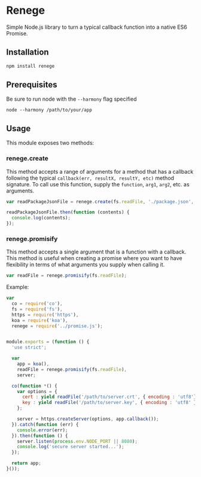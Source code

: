 # Renege

Simple Node.js library to turn a typical callback function into a native ES6 Promise.

## Installation

```bash
npm install renege
```

## Prerequisites

Be sure to run node with the `--harmony` flag specified

```
node --harmony /path/to/your/app
```

## Usage

This module exposes two methods:

### renege.create

This method accepts a range of arguments for a method that has a callback following the typical `callback(err, resultX, resultY, etc)` method signature. To call use this function, supply the `function`, `arg1`, `arg2`, etc. as arguments.

```javascript
var readPackageJsonFile = renege.create(fs.readFile, './package.json', { encoding : 'utf8' });

readPackageJsonFile.then(function (contents) {
  console.log(contents);
});
```

### renege.promisify

This method accepts a single argument that is a function with a callback. This method is useful when creating a promise where you want to have flexibility in terms of what arguments you supply when calling it.

```javascript
var readFile = renege.promisify(fs.readFile);
```

Example:

```javascript
var
  co = require('co'),
  fs = require('fs'),
  https = require('https'),
  koa = require('koa'),
  renege = require('../promise.js');


module.exports = (function () {
  'use strict';

  var
    app = koa(),
    readFile = renege.promisify(fs.readFile),
    server;

  co(function *() {
    var options = {
      cert : yield readFile('/path/to/server.crt', { encoding : 'utf8'}),
      key : yield readFile('/path/to/server.key', { encoding : 'utf8' })
    };

    server = https.createServer(options, app.callback());
  }).catch(function (err) {
    console.error(err);
  }).then(function () {
    server.listen(process.env.NODE_PORT || 8080);
    console.log('secure server started...');
  });

  return app;
}());
```
